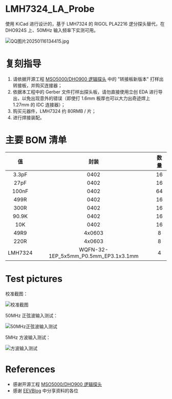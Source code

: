 # LMH7324_LA_Probe

使用 KiCad 进行设计的，基于 LMH7324 的 RIGOL PLA2216 逻分探头替代，在 DHO924S 上、50MHz 输入频率下实测可用。

![QQ图片20250116134415.jpg](https://image.lceda.cn/oshwhub/pullImage/65cffde63fc74316a18637dd5d69f0bd.jpg)

# 复刻指导

1. 请依据开源工程 [MSO5000/DHO900 逻辑探头](https://oshwhub.com/zoomf1/pla2216) 中的 "转接板新版本" 打样出转接板，并购买连接器；
2. 依据本工程中的 Gerber 文件打样出探头板，请勿直接使用立创 EDA 进行导出，以免出现意外的错误（即使打 1.6mm 板厚也可以大力出奇迹焊上 1.27mm 的 IDC 连接器）；
3. 购买元器件，LMH7324 约 80RMB / 片；
4. 进行焊接装配。

# 主要 BOM 清单

| 值 | 封装 | 数量 | 
| :---: | :---: | :---: |
| 3.3pF | 0402 | 16 |
| 27pF | 0402 | 16 |
| 100nF | 0402 | 64 |
| 499R | 0402 | 16 |
| 300R | 0402 | 16 |
| 90.9K | 0402 | 16 |
| 10K | 0402 | 16 |
| 49R9 | 4x0603 | 8 |
| 220R | 4x0603 | 8 |
| LMH7324 | WQFN-32-1EP_5x5mm_P0.5mm_EP3.1x3.1mm | 4 |

# Test pictures

校准截图：

![校准截图](https://image.lceda.cn/oshwhub/pullImage/2b80688fecf5411ea8ca110851d6c0ca.png)

50MHz 正弦波输入测试：

![50MHz正弦波输入测试](https://image.lceda.cn/oshwhub/pullImage/a5cb5f6080d847f6ac6253db9d59dde5.png)

5MHz 方波输入测试：

![方波输入测试](https://image.lceda.cn/oshwhub/pullImage/dd0323e8d4c540e383031ebf70f871f9.png)

# References

- 感谢开源工程 [MSO5000/DHO900 逻辑探头](https://oshwhub.com/zoomf1/pla2216)
- 感谢 [EEVBlog](https://www.eevblog.com/forum/testgear/rpl1116-active-logic-probe-pod-for-1000z-series-teardown/) 中分享资料的各位
